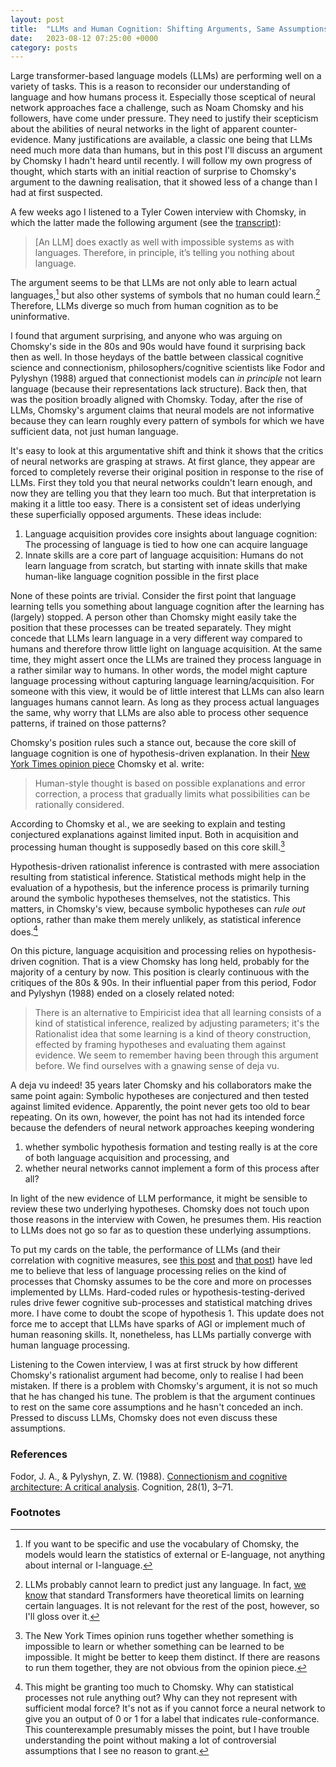 ```yaml
---
layout: post
title:  "LLMs and Human Cognition: Shifting Arguments, Same Assumptions"
date:   2023-08-12 07:25:00 +0000
category: posts
---
```


Large transformer-based language models (LLMs) are performing well on a variety of tasks. This is  a reason to reconsider our understanding of language and how humans process it. Especially those sceptical of neural network approaches face a challenge, such as Noam Chomsky and his followers, have come under pressure. They need to justify their scepticism about the abilities of neural networks in the light of apparent counter-evidence. Many justifications are available, a classic one being that LLMs need much more data than humans, but in this post I'll discuss an argument by Chomsky I hadn't heard until recently. I will follow my own progress of thought, which starts with an initial reaction of surprise to Chomsky's argument to the dawning realisation, that it showed less of a change than I had at first suspected.

A few weeks ago I listened to a Tyler Cowen interview with Chomsky, in which the latter made the following argument (see the [transcript](https://conversationswithtyler.com/episodes/noam-chomsky/)):

> [An LLM] does exactly as well with impossible systems as with languages. Therefore, in principle, it’s telling you nothing about language.

The argument seems to be that LLMs are not only able to learn actual languages,[^1] but also other systems of symbols that no human could learn.[^2] Therefore, LLMs diverge so much from human cognition as to be uninformative.

I found that argument surprising, and anyone who was arguing on Chomsky's side in the 80s and 90s would have found it surprising back then as well. In those heydays of the battle between classical cognitive science and connectionism, philosophers/cognitive scientists like Fodor and Pylyshyn (1988) argued that connectionist models can _in principle_ not learn language (because their representations lack structure). Back then, that was the position broadly aligned with Chomsky. Today, after the rise of LLMs, Chomsky's argument claims that neural models are not informative because they can learn roughly every pattern of symbols for which we have sufficient data, not just human language.

It's easy to look at this argumentative shift and think it shows that the critics of neural networks are grasping at straws. At first glance, they appear are forced to completely reverse their original position in response to the rise of LLMs. First they told you that neural networks couldn't learn enough, and now they are telling you that they learn too much. But that interpretation is making it a little too easy. There is a consistent set of ideas underlying these superficially opposed arguments. These ideas include:

1. Language acquisition provides core insights about language cognition: The processing of language is tied to how one can acquire language
2. Innate skills are a core part of language acquisition: Humans do not learn language from scratch, but starting with innate skills that make human-like language cognition possible in the first place
<!-- 3. Language and thought are deeply intertwined:[^X] -->
<!-- 4. Thought and language are systematic: Language users must have certain abilities together, e.g. be able to both think relation(a,b) and relation(b,a)[^Y] -->

None of these points are trivial. Consider the first point that language learning tells you something about language cognition after the learning has (largely) stopped. A person other than Chomsky might easily take the position that these processes can be treated separately. They might concede that LLMs learn language in a very different way compared to humans and therefore throw little light on language acquisition. At the same time, they might assert  once the LLMs are trained they process language in a rather similar way to humans. In other words, the model might capture language processing without capturing language learning/acquisition. For someone with this view, it would be of little interest that LLMs can also learn languages humans cannot learn. As long as they process actual languages the same, why worry that LLMs are also able to process other sequence patterns, if trained on those patterns?

Chomsky's position rules such a stance out, because the core skill of language cognition is one of hypothesis-driven explanation. In their [New York Times opinion piece](https://www.nytimes.com/2023/03/08/opinion/noam-chomsky-chatgpt-ai.html) Chomsky et al. write:

> Human-style thought is based on possible explanations and error correction, a process that gradually limits what possibilities can be rationally considered.

According to Chomsky et al., we are seeking to explain and testing conjectured explanations against limited input. Both in acquisition and processing human thought is supposedly based on this core skill.[^3]

Hypothesis-driven rationalist inference is contrasted with mere association resulting from statistical inference. Statistical methods might help in the evaluation of a hypothesis, but the inference process is primarily turning around the symbolic hypotheses themselves, not the statistics. This matters, in Chomsky's view, because symbolic hypotheses can _rule out_ options, rather than make them merely unlikely, as statistical inference does.[^4]

On this picture, language acquisition and processing relies on hypothesis-driven cognition. That is a view Chomsky has long held, probably for the majority of a century by now. This position is clearly continuous with the critiques of the 80s & 90s. In their influential paper from this period, Fodor and Pylyshyn (1988) ended on a closely related noted:

> There is an alternative to Empiricist idea that all learning consists of a kind of statistical inference, realized by adjusting parameters; it's the Rationalist idea that some learning is a kind of theory construction, effected by framing hypotheses and evaluating them against evidence. We seem to remember having been through this argument before. We find ourselves with a gnawing sense of deja vu.

A deja vu indeed! 35 years later Chomsky and his collaborators make the same point again: Symbolic hypotheses are conjectured and then tested against limited evidence. Apparently, the point never gets too old to bear repeating. On its own, however, the point has not had its intended force because the defenders of neural network approaches keeping wondering
1. whether symbolic hypothesis formation and testing really is at the core of both language acquisition and processing, and
2. whether neural networks cannot implement a form of this process after all?

In light of the new evidence of LLM performance, it might be sensible to review these two underlying hypotheses. Chomsky does not touch upon those reasons in the interview with Cowen, he presumes them. His reaction to LLMs does not go so far as to question these underlying assumptions.

To put my cards on the table, the performance of LLMs (and their correlation with cognitive measures, see [this post](/transformers-and-the-brain/) and [that post](/Transformers-Converge-Cognition/)) have led me to believe that less of language processing relies on the kind of processes that Chomsky assumes to be the core and more on processes implemented by LLMs. Hard-coded rules or hypothesis-testing-derived rules drive fewer cognitive sub-processes and statistical matching drives more. I have come to doubt the scope of hypothesis 1. This update does not force me to accept that LLMs have sparks of AGI or implement much of human reasoning skills. It, nonetheless, has LLMs partially converge with human language processing.

Listening to the Cowen interview, I was at first struck by how different Chomsky's rationalist argument had become, only to realise I had been mistaken. If there is a problem with Chomsky's argument, it is not so much that he has changed his tune. The problem is that the argument continues to rest on the same core assumptions and he hasn't conceded an inch. Pressed to discuss LLMs, Chomsky does not even discuss these assumptions.


### References

Fodor, J. A., & Pylyshyn, Z. W. (1988). [Connectionism and cognitive architecture: A critical analysis](https://doi.org/10.1016/0010-0277(88)90031-5). Cognition, 28(1), 3–71.

### Footnotes

[^1]: If you want to be specific and use the vocabulary of Chomsky, the models would learn the statistics of external or E-language, not anything about internal or I-language.

[^2]: LLMs probably cannot learn to predict just any language. In fact, [we know](https://direct.mit.edu/tacl/article/doi/10.1162/tacl_a_00306/43545/Theoretical-Limitations-of-Self-Attention-in) that standard Transformers have theoretical limits on learning certain languages. It is not relevant for the rest of the post, however, so I'll gloss over it.

<!-- [^X]: Chomsky makes this point himself at another point in the interview.: "Thought is what is generated by language. Language generates thought. They’re intimately related, if not indistinguishable." -->

<!-- [^Y]: This claim gets qualified by the notorious competence vs. performance distinction, another complication I will gloss over. -->

[^3]: The New York Times opinion runs together whether something is impossible to learn or whether something can be learned to be impossible. It might be better to keep them distinct. If there are reasons to run them together, they are not obvious from the opinion piece.

[^4]: This might be granting too much to Chomsky. Why can statistical processes not rule anything out?  Why can they not represent with sufficient modal force? It's not as if you cannot force a neural network to give you an output of 0 or 1 for a label that indicates rule-conformance. This counterexample presumably misses the point, but I have trouble understanding the point without making a lot of controversial assumptions that I see no reason to grant.
